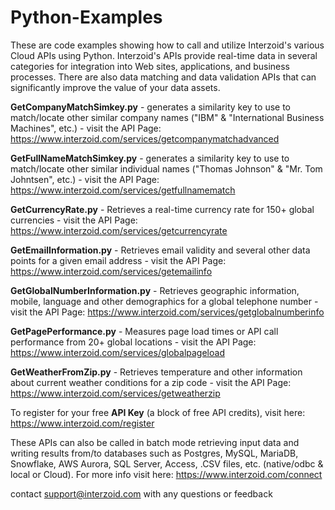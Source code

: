 # Python-Examples

These are code examples showing how to call and utilize Interzoid's various Cloud APIs using Python. Interzoid's APIs provide real-time data in several categories for integration into Web sites, applications, and business processes. There are also data matching and data validation APIs that can significantly improve the value of your data assets.

**GetCompanyMatchSimkey.py** - generates a similarity key to use to match/locate other similar company names ("IBM" & "International Business Machines", etc.) - visit the API Page: https://www.interzoid.com/services/getcompanymatchadvanced  
  
**GetFullNameMatchSimkey.py** - generates a similarity key to use to match/locate other similar individual names ("Thomas Johnson" & "Mr. Tom Johntsen", etc.) - visit the API Page: https://www.interzoid.com/services/getfullnamematch 

**GetCurrencyRate.py** - Retrieves a real-time currency rate for 150+ global currencies - visit the API Page: https://www.interzoid.com/services/getcurrencyrate 

**GetEmailInformation.py** - Retrieves email validity and several other data points for a given email address - visit the API Page: https://www.interzoid.com/services/getemailinfo 

**GetGlobalNumberInformation.py** - Retrieves geographic information, mobile, language and other demographics for a global telephone number - visit the API Page: https://www.interzoid.com/services/getglobalnumberinfo

**GetPagePerformance.py** - Measures page load times or API call performance from 20+ global locations - visit the API Page: https://www.interzoid.com/services/globalpageload 

**GetWeatherFromZip.py** - Retrieves temperature and other information about current weather conditions for a zip code - visit the API Page: https://www.interzoid.com/services/getweatherzip


To register for your free **API Key** (a block of free API credits), visit here: https://www.interzoid.com/register  
  
  
These APIs can also be called in batch mode retrieving input data and writing results from/to databases such as Postgres, MySQL, MariaDB, Snowflake, AWS Aurora, SQL Server, Access, .CSV files, etc. (native/odbc & local or Cloud). For more info visit here: https://www.interzoid.com/connect

contact support@interzoid.com with any questions or feedback
